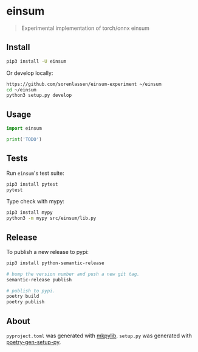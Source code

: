 # einsum
> Experimental implementation of torch/onnx einsum

## Install

```bash
pip3 install -U einsum
```

Or develop locally:

```bash
https://github.com/sorenlassen/einsum-experiment ~/einsum
cd ~/einsum
python3 setup.py develop
```

## Usage

```py
import einsum

print('TODO')
```

## Tests

Run `einsum`'s test suite:
```bash
pip3 install pytest
pytest
```

Type check with mypy:
```bash
pip3 install mypy
python3 -m mypy src/einsum/lib.py
```

## Release

To publish a new release to pypi:
```bash
pip3 install python-semantic-release

# bump the version number and push a new git tag.
semantic-release publish

# publish to pypi.
poetry build
poetry publish
```

## About
`pyproject.toml` was generated with [mkpylib](https://github.com/shawwn/scrap/blob/master/mkpylib).
`setup.py` was generated with [poetry-gen-setup-py](https://github.com/shawwn/scrap/blob/master/poetry-gen-setup-py).

